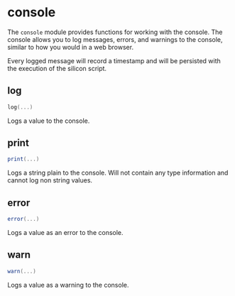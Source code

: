 # console

The `console` module provides functions for working with the console. The console allows you 
to log messages, errors, and warnings to the console, similar to how you would in a web browser.

Every logged message will record a timestamp and will be persisted with the execution of the silicon script.

## log

```lua
log(...)
```

Logs a value to the console.

## print

```lua
print(...)
```

Logs a string plain to the console. Will not contain any type information and cannot log non string values.

## error

```lua
error(...)
```

Logs a value as an error to the console.

## warn

```lua
warn(...)
```

Logs a value as a warning to the console.

